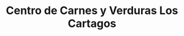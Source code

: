 ---
title: "Centro de Carnes y Verduras Los Cartagos"
url: /tres-rios/centro-de-carnes-y-verduras-los-cartagos/
shop: carnicero
---